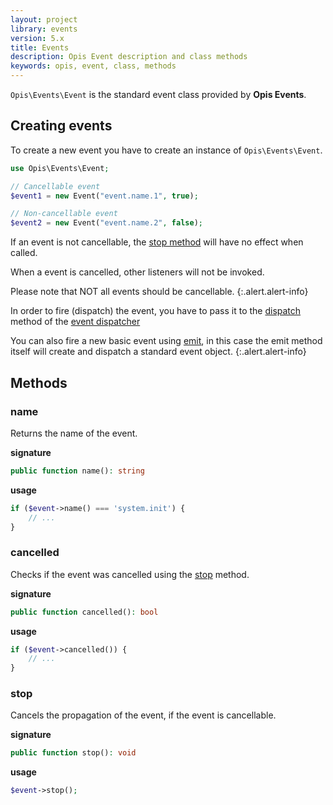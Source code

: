```yaml
---
layout: project
library: events
version: 5.x
title: Events
description: Opis Event description and class methods
keywords: opis, event, class, methods
---
```


`Opis\Events\Event` is the standard event class provided by **Opis Events**. 

## Creating events

To create a new event you have to create an instance of `Opis\Events\Event`.

```php
use Opis\Events\Event;

// Cancellable event
$event1 = new Event("event.name.1", true);

// Non-cancellable event
$event2 = new Event("event.name.2", false);
```

If an event is not cancellable, the [stop method](#stop) will have no effect
when called.

When a event is cancelled, other listeners will not be invoked.

Please note that NOT all events should be cancellable.
{:.alert.alert-info}


In order to fire (dispatch) the event, you have to pass it to the [dispatch][1]
method of the [event dispatcher][0]

You can also fire a new basic event using [emit][2], in this
case the emit method itself will create and dispatch a standard event object.
{:.alert.alert-info}

## Methods


### name

Returns the name of the event.

**signature**

```php
public function name(): string
```

**usage**

```php
if ($event->name() === 'system.init') {
    // ...
}
```

### cancelled

Checks if the event was cancelled using the [stop](#stop) method.

**signature**

```php
public function cancelled(): bool
```

**usage**

```php
if ($event->cancelled()) {
    // ...
}
```

### stop

Cancels the propagation of the event, if the event is cancellable.

**signature**

```php
public function stop(): void
```

**usage**

```php
$event->stop();
```

[0]: event-dispatcher.html
[1]: event-dispatcher.html#dispatch
[2]: event-dispatcher.html#emit
